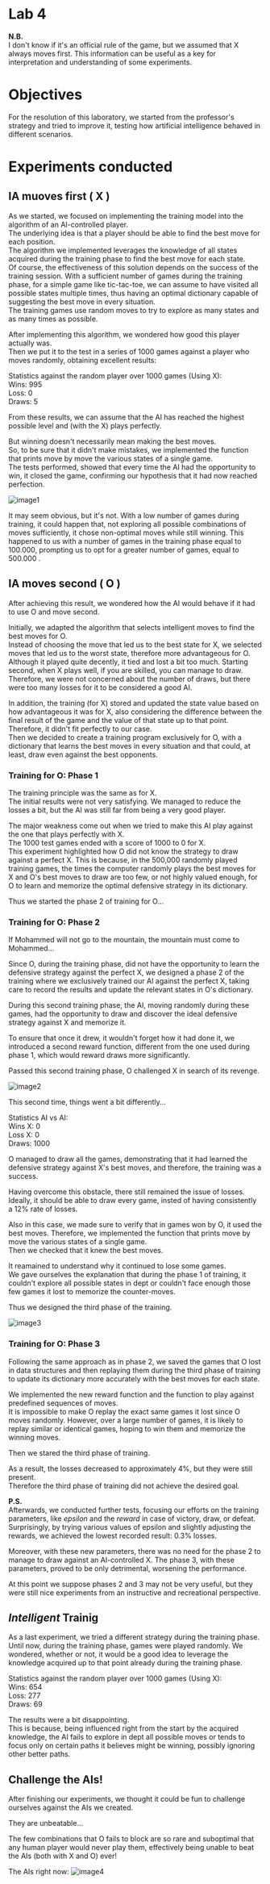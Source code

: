 # Lab 4

**N.B.**  
I don't know if it's an official rule of the game, but we assumed that X always moves first. This information can be useful as a key for interpretation and understanding of some experiments.

# Objectives
For the resolution of this laboratory, we started from the professor's strategy and tried to improve it, testing how artificial intelligence behaved in different scenarios.

# Experiments conducted

## IA muoves first ( X )

As we started, we focused on implementing the training model into the algorithm of an AI-controlled player.   
The underlying idea is that a player should be able to find the best move for each position.  
The algorithm we implemented leverages the knowledge of all states acquired during the training phase to find the best move for each state.  
Of course, the effectiveness of this solution depends on the success of the training session. With a sufficient number of games during the training phase, for a simple game like tic-tac-toe, we can assume to have visited all possible states multiple times, thus having an optimal dictionary capable of suggesting the best move in every situation.  
The training games use random moves to try to explore as many states and as many times as possible.

After implementing this algorithm, we wondered how good this player actually was.  
Then we put it to the test in a series of 1000 games against a player who moves randomly, obtaining excellent results:

Statistics against the random player over 1000 games (Using X):  
Wins: 995  
Loss: 0  
Draws: 5

From these results, we can assume that the AI has reached the highest possible level and (with the X) plays perfectly.

But winning doesn't necessarily mean making the best moves.  
So, to be sure that it didn't make mistakes, we implemented the function that prints move by move the various states of a single game.  
The tests performed, showed that every time the AI had the opportunity to win, it closed the game, confirming our hypothesis that it had now reached perfection.

![image1](images/cell_meme.jpg)

It may seem obvious, but it's not. With a low number of games during training, it could happen that, not exploring all possible combinations of moves sufficiently, it chose non-optimal moves while still winning. This happened to us with a number of games in the training phase equal to 100.000, prompting us to opt for a greater number of games, equal to 500.000 .

## IA moves second ( O )

After achieving this result, we wondered how the AI would behave if it had to use O and move second.

Initially, we adapted the algorithm that selects intelligent moves to find the best moves for O.  
Instead of choosing the move that led us to the best state for X, we selected moves that led us to the worst state, therefore more advantageous for O.  
Although it played quite decently, it tied and lost a bit too much. Starting second, when X plays well, if you are skilled, you can manage to draw. Therefore, we were not concerned about the number of draws, but there were too many losses for it to be considered a good AI.

In addition, the training (for X) stored and updated the state value based on how advantageous it was for X, also considering the difference between the final result of the game and the value of that state up to that point.  
Therefore, it didn't fit perfectly to our case.  
Then we decided to create a training program exclusively for O, with a dictionary that learns the best moves in every situation and that could, at least, draw even against the best opponents.

### Training for O: Phase 1

The training principle was the same as for X.  
The initial results were not very satisfying. We managed to reduce the losses a bit, but the AI was still far from being a very good player.

The major weakness come out when we tried to make this AI play against the one that plays perfectly with X.  
The 1000 test games ended with a score of 1000 to 0 for X.  
This experiment highlighted how O did not know the strategy to draw against a perfect X. This is because, in the 500,000 randomly played training games, the times the computer randomly plays the best moves for X and O's best moves to draw are too few, or not highly valued enough, for O to learn and memorize the optimal defensive strategy in its dictionary.

Thus we started the phase 2 of training for O...

### Training for O: Phase 2

If Mohammed will not go to the mountain, the mountain must come to Mohammed...

Since O, during the training phase, did not have the opportunity to learn the defensive strategy against the perfect X, we designed a phase 2 of the training where we exclusively trained our AI against the perfect X, taking care to record the results and update the relevant states in O's dictionary.

During this second training phase, the AI, moving randomly during these games, had the opportunity to draw and discover the ideal defensive strategy against X and memorize it.

To ensure that once it drew, it wouldn't forget how it had done it, we introduced a second reward function, different from the one used during phase 1, which would reward draws more significantly.

Passed this second training phase, O challenged X in search of its revenge.

![image2](images/davide_contro_golia_meme.jpg)

This second time, things went a bit differently...

Statistics AI vs AI:  
Wins X: 0  
Loss X: 0  
Draws: 1000

O managed to draw all the games, demonstrating that it had learned the defensive strategy against X's best moves, and therefore, the training was a success.

Having overcome this obstacle, there still remained the issue of losses. Ideally, it should be able to draw every game, insted of having consistently a 12% rate of losses.

Also in this case, we made sure to verify that in games won by O, it used the best moves. Therefore, we implemented the function that prints move by move the various states of a single game.  
Then we checked that it knew the best moves.

It reamained to understand why it continued to lose some games.  
We gave ourselves the explanation that during the phase 1 of training, it couldn't explore all possible states in dept or couldn't face enough those few games it lost to memorize the counter-moves.

Thus we designed the third phase of the training.

![image3](images/here_we_go_again_meme.jpg)


### Training for O: Phase 3

Following the same approach as in phase 2, we saved the games that O lost in data structures and then replaying them during the third phase of training to update its dictionary more accurately with the best moves for each state.

We implemented the new reward function and the function to play against predefined sequences of moves.  
It is impossible to make O replay the exact same games it lost since O moves randomly. However, over a large number of games, it is likely to replay similar or identical games, hoping to win them and memorize the winning moves.


Then we stared the third phase of training.

As a result, the losses decreased to approximately 4%, but they were still present.  
Therefore the third phase of training did not achieve the desired goal.

**P.S.**  
Afterwards, we conducted further tests, focusing our efforts on the training parameters, like *epsilon* and the *reward* in case of victory, draw, or defeat.  
Surprisingly, by trying various values of epsilon and slightly adjusting the rewards, we achieved the lowest recorded result: 0.3% losses.

Moreover, with these new parameters, there was no need for the phase 2 to manage to draw against an AI-controlled X. The phase 3, with these parameters, proved to be only detrimental, worsening the performance.

At this point we suppose phases 2 and 3 may not be very useful, but they were still nice experiments from an instructive and recreational perspective.

## *Intelligent* Trainig

As a last experiment, we tried a different strategy during the training phase.  
Until now, during the training phase, games were played randomly. We wondered, whether or not, it would be a good idea to leverage the knowledge acquired up to that point already during the training phase.

Statistics against the random player over 1000 games (Using X):  
Wins: 654  
Loss: 277  
Draws: 69  

The results were a bit disappointing.  
This is because, being influenced right from the start by the acquired knowledge, the AI fails to explore in dept all possible moves or tends to focus only on certain paths it believes might be winning, possibly ignoring other better paths.

## Challenge the AIs!

After finishing our experiments, we thought it could be fun to challenge ourselves against the AIs we created.

They are unbeatable...

The few combinations that O fails to block are so rare and suboptimal that any human player would never play them, effectively being unable to beat the AIs (both with X and O) ever!

The AIs right now:
![image4](images/thanos3_meme.jpg)